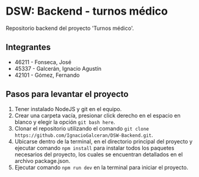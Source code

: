# DSW: Backend - turnos médico

Repositorio backend del proyecto 'Turnos médico'.

## Integrantes

- 46211 - Fonseca, José
- 45337 - Galcerán, Ignacio Agustín
- 42101 - Gómez, Fernando

## Pasos para levantar el proyecto

1. Tener instalado NodeJS y git en el equipo.
2. Crear una carpeta vacía, presionar click derecho en el espacio en blanco y elegir la opción `git bash here`.
3. Clonar el repositorio utilizando el comando `git clone https://github.com/IgnacioGalceran/DSW-Backend.git`.
4. Ubicarse dentro de la terminal, en el directorio principal del proyecto y ejecutar comando `npm install` para instalar todos los paquetes necesarios del proyecto, los cuales se encuentran detallados en el archivo package.json.
5. Ejecutar comando `npm run dev` en la terminal para iniciar el proyecto.
